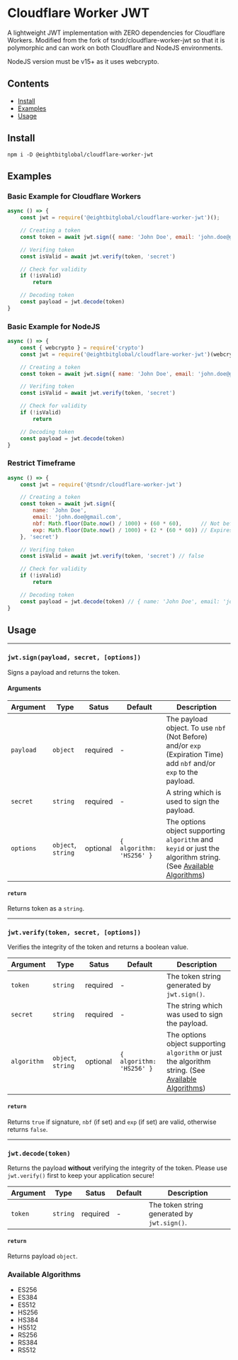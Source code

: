 # Cloudflare Worker JWT

A lightweight JWT implementation with ZERO dependencies for Cloudflare Workers.
Modified from the fork of tsndr/cloudflare-worker-jwt so that it is polymorphic and can work on both Cloudflare and NodeJS environments.

NodeJS version must be v15+ as it uses webcrypto.

## Contents

- [Install](#install)
- [Examples](#examples)
- [Usage](#usage)


## Install

```
npm i -D @eightbitglobal/cloudflare-worker-jwt
```


## Examples

### Basic Example for Cloudflare Workers

```javascript
async () => {
    const jwt = require('@eightbitglobal/cloudflare-worker-jwt')();

    // Creating a token
    const token = await jwt.sign({ name: 'John Doe', email: 'john.doe@gmail.com' }, 'secret')

    // Verifing token
    const isValid = await jwt.verify(token, 'secret')

    // Check for validity
    if (!isValid)
        return

    // Decoding token
    const payload = jwt.decode(token)
}
```

### Basic Example for NodeJS

```javascript
async () => {
    const { webcrypto } = require('crypto')
    const jwt = require('@eightbitglobal/cloudflare-worker-jwt')(webcrypto);

    // Creating a token
    const token = await jwt.sign({ name: 'John Doe', email: 'john.doe@gmail.com' }, 'secret')

    // Verifing token
    const isValid = await jwt.verify(token, 'secret')

    // Check for validity
    if (!isValid)
        return

    // Decoding token
    const payload = jwt.decode(token)
}
```

### Restrict Timeframe

```javascript
async () => {
    const jwt = require('@tsndr/cloudflare-worker-jwt')

    // Creating a token
    const token = await jwt.sign({
        name: 'John Doe',
        email: 'john.doe@gmail.com',
        nbf: Math.floor(Date.now() / 1000) + (60 * 60),      // Not before: Now + 1h
        exp: Math.floor(Date.now() / 1000) + (2 * (60 * 60)) // Expires: Now + 2h
    }, 'secret')

    // Verifing token
    const isValid = await jwt.verify(token, 'secret') // false

    // Check for validity
    if (!isValid)
        return

    // Decoding token
    const payload = jwt.decode(token) // { name: 'John Doe', email: 'john.doe@gmail.com', ... }
}
```

## Usage

<hr>

### `jwt.sign(payload, secret, [options])`

Signs a payload and returns the token.

#### Arguments

Argument    | Type     | Satus    | Default | Description
----------- | -------- | -------- | ------- | -----------
`payload`   | `object` | required | -       | The payload object. To use `nbf` (Not Before) and/or `exp` (Expiration Time) add `nbf` and/or `exp` to the payload.
`secret`    | `string` | required | -       | A string which is used to sign the payload.
`options`   | `object`, `string` | optional | `{ algorithm: 'HS256' }` | The options object supporting `algorithm` and `keyid` or just the algorithm string. (See [Available Algorithms](#available-algorithms))

#### `return`
Returns token as a `string`.

<hr>

### `jwt.verify(token, secret, [options])`

Verifies the integrity of the token and returns a boolean value.

Argument    | Type     | Satus    | Default | Description
----------- | -------- | -------- | ------- | -----------
`token`     | `string` | required | -       | The token string generated by `jwt.sign()`.
`secret`    | `string` | required | -       | The string which was used to sign the payload.
`algorithm` | `object`, `string` | optional | `{ algorithm: 'HS256' }` | The options object supporting `algorithm` or just the algorithm string. (See [Available Algorithms](#available-algorithms))

#### `return`
Returns `true` if signature, `nbf` (if set) and `exp` (if set) are valid, otherwise returns `false`. 

<hr>

### `jwt.decode(token)`

Returns the payload **without** verifying the integrity of the token. Please use `jwt.verify()` first to keep your application secure!

Argument    | Type     | Satus    | Default | Description
----------- | -------- | -------- | ------- | -----------
`token`     | `string` | required | -       | The token string generated by `jwt.sign()`.

#### `return`
Returns payload `object`.

### Available Algorithms
 - ES256
 - ES384
 - ES512
 - HS256
 - HS384
 - HS512
 - RS256
 - RS384
 - RS512
